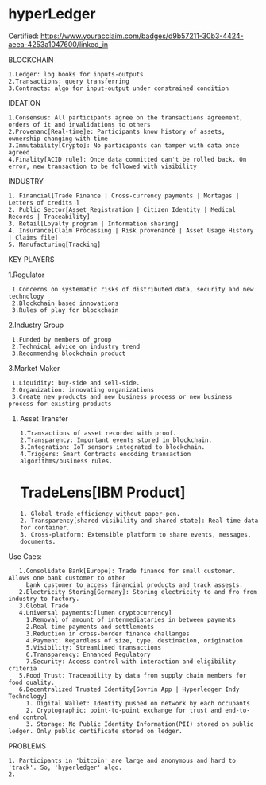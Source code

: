 
# hyperLedger

Certified: https://www.youracclaim.com/badges/d9b57211-30b3-4424-aeea-4253a1047600/linked_in

BLOCKCHAIN

    1.Ledger: log books for inputs-outputs
    2.Transactions: query transferring
    3.Contracts: algo for input-output under constrained condition

IDEATION

    1.Consensus: All participants agree on the transactions agreement, orders of it and invalidations to others
    2.Provenanc[Real-time]e: Participants know history of assets, ownership changing with time
    3.Immutability[Crypto]: No participants can tamper with data once agreed
    4.Finality[ACID rule]: Once data committed can't be rolled back. On error, new transaction to be followed with visibility
    
INDUSTRY
  
    1. Financial[Trade Finance | Cross-currency payments | Mortages | Letters of credits ]
    2. Public Sector[Asset Registration | Citizen Identity | Medical Records | Traceability]
    3. Retail[Loyalty program | Information sharing]
    4. Insurance[Claim Processing | Risk provenance | Asset Usage History | Claims file]
    5. Manufacturing[Tracking]

KEY PLAYERS

   1.Regulator
                      
     1.Concerns on systematic risks of distributed data, security and new technology
     2.Blockchain based innovations
     3.Rules of play for blockchain
     
   2.Industry Group
     
     1.Funded by members of group
     2.Technical advice on industry trend
     3.Recommendng blockchain product
     
   3.Market Maker
   
     1.Liquidity: buy-side and sell-side.
     2.Organization: innovating organizations
     3.Create new products and new business process or new business process for existing products
   
1. Asset Transfer
   
       1.Transactions of asset recorded with proof.
       2.Transparency: Important events stored in blockchain.
       3.Integration: IoT sensors integrated to blockchain.
       4.Triggers: Smart Contracts encoding transaction algorithms/business rules.

    # TradeLens[IBM Product]
       1. Global trade efficiency without paper-pen.
       2. Transparency[shared visibility and shared state]: Real-time data for container.
       3. Cross-platform: Extensible platform to share events, messages, documents.

       
Use Caes:

       1.Consolidate Bank[Europe]: Trade finance for small customer. Allows one bank customer to other 
         bank customer to access financial products and track assests.
       2.Electricity Storing[Germany]: Storing electricity to and fro from industry to factory.
       3.Global Trade
       4.Universal payments:[lumen cryptocurrency] 
         1.Removal of amount of intermediataries in between payments
         2.Real-time payments and settlements
         3.Reduction in cross-border finance challanges
         4.Payment: Regardless of size, type, destination, origination
         5.Visibility: Streamlined transactions
         6.Transparency: Enhanced Regulatory
         7.Security: Access control with interaction and eligibility criteria
       5.Food Trust: Traceability by data from supply chain members for food quality.
       6.Decentralized Trusted Identity[Sovrin App | Hyperledger Indy Technology]
         1. Digital Wallet: Identity pushed on network by each occupants
         2. Cryptographic: point-to-point exchange for trust and end-to-end control
         3. Storage: No Public Identity Information(PII) stored on public ledger. Only public certificate stored on ledger.
         
   PROBLEMS
   
    1. Participants in 'bitcoin' are large and anonymous and hard to 'track'. So, 'hyperledger' algo.
    2. 
